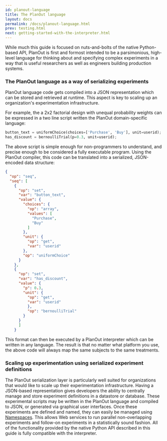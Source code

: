 ```yaml
---
id: planout-language
title: The PlanOut language
layout: docs
permalink: /docs/planout-language.html
prev: testing.html
next: getting-started-with-the-interpreter.html
---
```


While much this guide is focused on nuts-and-bolts of the native Python-based
API, PlanOut is first and formost intended to be a parsimonious, high-level
language for thinking about and specifying complex experiments in a way that is
useful researchers as well as engineers building production systems.

### The PlanOut language as a way of serializing experiments
PlanOut language code gets compiled into a JSON representation which can be stored and retrieved at runtime.
This aspect is key to scaling up an organization's experimentation infrastructure.

For example, the a 2x2 factorial design with unequal probability weights can be
expressed in a two line script written the PlanOut domain-specific language:

```python
button_text = uniformChoice(choices=['Purchase', 'Buy'], unit=userid);
has_discount = bernoulliTrial(p=0.3, unit=userid);
```

The above script is simple enough for non-programmers to
understand, and precise enough to be considered a fully executable program.
Using the PlanOut compiler, this code can be translated into a serialized, JSON-encoded data structure:

```json
{
  "op": "seq",
  "seq": [
    {
      "op": "set",
      "var": "button_text",
      "value": {
        "choices": {
          "op": "array",
          "values": [
            "Purchase",
            "Buy"
          ]
        },
        "unit": {
          "op": "get",
          "var": "userid"
        },
        "op": "uniformChoice"
      }
    },
    {
      "op": "set",
      "var": "has_discount",
      "value": {
        "p": 0.3,
        "unit": {
          "op": "get",
          "var": "userid"
          },
          "op": "bernoulliTrial"
        }
      }
      ]
    }
```

This format can then be executed by a PlanOut interpreter which can be written in
any language.  The result is that no matter what platform you use,
the above code will always map the same subjects to the same treatments.

### Scaling up experimentation using serialized experiment definitions
The PlanOut serialization layer is particularly well suited for organizations
that would like to scale up their experimentation infrastructure.  Having
a JSON-based representation gives developers the ability to centrally manage and
store experiment definitions in a datastore or database. These experimental
scripts may be written in the PlanOut language and compiled to JSON, or generated
via graphical user interfaces.  Once these experiments are defined and named, they
can easily be managed using [Namespaces](namespaces.html).  This
allows Web services to run parallel non-overlapping experiments and follow-on
experiments in a statistically sound fashion.  All of the functionality
provided by the native Python API described in this guide is fully compatible
with the interpreter.
